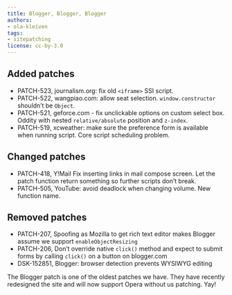 ```yaml
---
title: Blogger, Blogger, Blogger
authors:
- ola-kleiven
tags:
- sitepatching
license: cc-by-3.0
---
```


## Added patches

- PATCH-523, journalism.org: fix old `<iframe>` SSI script.
- PATCH-522, wangpiao.com: allow seat selection. `window.constructor` shouldn’t be `Object`.
- PATCH-521, geforce.com - fix unclickable options on custom select box. Oddity with nested `relative/absolute` position and `z-index`.
- PATCH-519, xcweather: make sure the preference form is available when running script. Core script scheduling problem.

## Changed patches

- PATCH-418, Y!Mail Fix inserting links in mail compose screen. Let the patch function return something so further scripts don’t break.
- PATCH-505, YouTube: avoid deadlock when changing volume. New function name.

## Removed patches

- PATCH-207, Spoofing as Mozilla to get rich text editor makes Blogger assume we support `enableObjectResizing`
- PATCH-206, Don’t override native `click()` method and expect to submit forms by calling `click()` on a button on blogger.com
- DSK-152851, Blogger: browser detection prevents WYSIWYG editing

The Blogger patch is one of the oldest patches we have. They have recently redesigned the site and will now support Opera without us patching. Yay!
